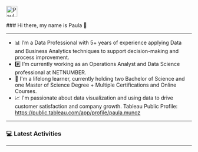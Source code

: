 

<p align="left">

  <a href="https://www.linkedin.com/in/paulamunoz1/">
    <img src="https://www.vectorlogo.zone/logos/linkedin/linkedin-icon.svg" alt="Paula Munoz LinkedIn Profile" height="30" width="30">
  </a>

</p> ### Hi there, my name is Paula  👋  

---




- :bar_chart: I’m a Data Professional with 5+ years of experience applying Data and Business Analytics techniques to support decision-making and process improvement.
- :hash: I’m currently working as an Operations Analyst and Data Science professional at NETNUMBER.
- :pencil: I'm a lifelong learner, currently holding two Bachelor of Science and one Master of Science Degree + Multiple Certifications and Online Courses.
- :chart_with_upwards_trend: I'm passionate about data visualization and using data to drive customer satisfaction and company growth. Tableau Public Profile: https://public.tableau.com/app/profile/paula.munoz

 ---

### :computer: Latest Activities

 ---


<!--
**paulisdataviz/paulisdataviz** is a ✨ _special_ ✨ repository because its `README.md` (this file) appears on your GitHub profile.

Here are some ideas to get you started:

- 🔭 I’m currently working on ...
- 🌱 I’m currently learning ...
- 👯 I’m looking to collaborate on ...
- 🤔 I’m looking for help with ...
- 💬 Ask me about ...
- 📫 How to reach me: ...
- 😄 Pronouns: ...
- ⚡ Fun fact: ...
-->
